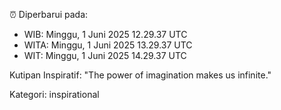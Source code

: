 ⏰ Diperbarui pada:
- WIB: Minggu, 1 Juni 2025 12.29.37 UTC
- WITA: Minggu, 1 Juni 2025 13.29.37 UTC
- WIT: Minggu, 1 Juni 2025 14.29.37 UTC

Kutipan Inspiratif:
"The power of imagination makes us infinite."


Kategori: inspirational

